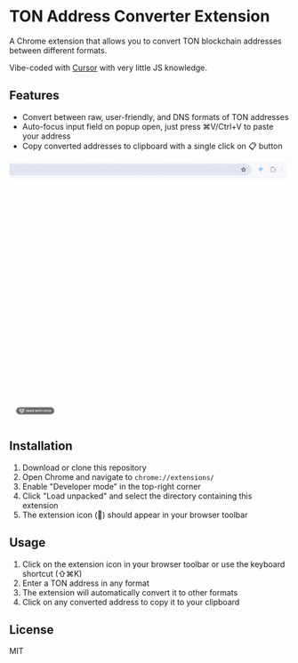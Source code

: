 # TON Address Converter Extension

A Chrome extension that allows you to convert TON blockchain addresses between different formats.

Vibe-coded with [Cursor](https://cursor.com/) with very little JS knowledge.

## Features

- Convert between raw, user-friendly, and DNS formats of TON addresses
- Auto-focus input field on popup open, just press ⌘V/Ctrl+V to paste your address
- Copy converted addresses to clipboard with a single click on 📋 button

<img src="./demo.gif" width="500" alt="Demo GIF">


## Installation

1. Download or clone this repository
2. Open Chrome and navigate to `chrome://extensions/`
3. Enable "Developer mode" in the top-right corner
4. Click "Load unpacked" and select the directory containing this extension
5. The extension icon (💎) should appear in your browser toolbar

## Usage

1. Click on the extension icon in your browser toolbar or use the keyboard shortcut (⇧⌘K)
2. Enter a TON address in any format
3. The extension will automatically convert it to other formats
4. Click on any converted address to copy it to your clipboard

## License

MIT 